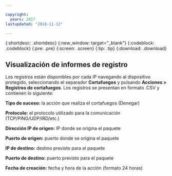 ```yaml
---

copyright:
  years: 2017
lastupdated: "2018-11-12"

---
```


{:shortdesc: .shortdesc}
{:new_window: target="_blank"}
{:codeblock: .codeblock}
{:pre: .pre}
{:screen: .screen}
{:tip: .tip}
{:download: .download}

## Visualización de informes de registro

Los registros están disponibles por cada IP navegando al dispositivo protegido, seleccionando el separador **Cortafuegos** y pulsando **Acciones > Registros de cortafuegos**. Los registros se presentan en formato .CSV y contienen lo siguiente:

**Tipo de suceso:** la acción que realiza el cortafuegos (Denegar)

**Protocolo:** el protocolo utilizado para la comunicación (TCP/PING/UDP/IRD/etc.)

**Dirección IP de origen:** IP donde se origina el paquete

**Puerto de origen:** puerto donde se origina el paquete

**IP de destino:** destino previsto para el paquete

**Puerto de destino:** puerto previsto para el paquete

**Fecha de creación:** fecha y hora de la acción (formato 24 horas)
